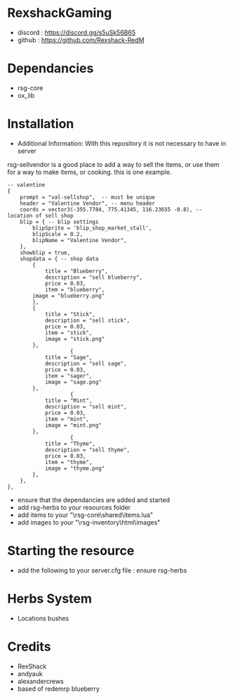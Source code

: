 # RexshackGaming

- discord : https://discord.gg/s5uSk56B65
- github : https://github.com/Rexshack-RedM

# Dependancies

- rsg-core
- ox_lib

# Installation

- Additional Information: With this repository it is not necessary to have in server

rsg-sellvendor is a good place to add a way to sell the items, or use them for a way to make items, or cooking.
this is one example.

    -- valentine
    {
        prompt = "val-sellshop",  -- must be unique
        header = "Valentine Vendor", -- menu header
        coords = vector3(-355.7784, 775.41345, 116.23655 -0.8), -- location of sell shop
        blip = { -- blip settings
            blipSprite = 'blip_shop_market_stall',
            blipScale = 0.2,
            blipName = "Valentine Vendor",
        },
        showblip = true,
        shopdata = { -- shop data
            {
                title = "Blueberry",
                description = "sell blueberry",
                price = 0.03,
                item = "blueberry",
            image = "blueberry.png"
            },
            {
                title = "Stick",
                description = "sell stick",
                price = 0.03,
                item = "stick",
                image = "stick.png"
            },
                        {
                title = "Sage",
                description = "sell sage",
                price = 0.03,
                item = "sager",
                image = "sage.png"
            },
                        {
                title = "Mint",
                description = "sell mint",
                price = 0.03,
                item = "mint",
                image = "mint.png"
            },
                        {
                title = "Thyme",
                description = "sell thyme",
                price = 0.03,
                item = "thyme",
                image = "thyme.png"
            },
        },
    },

- ensure that the dependancies are added and started
- add rsg-herbs to your resources folder
- add items to your "\rsg-core\shared\items.lua"
- add images to your "\rsg-inventory\html\images"

# Starting the resource

- add the following to your server.cfg file : ensure rsg-herbs

# Herbs System

- Locations bushes

# Credits

- RexShack
- andyauk
- alexandercrews
- based of redemrp blueberry
